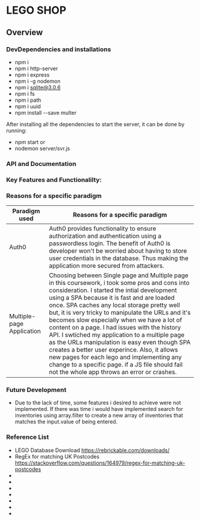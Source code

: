 # LEGO SHOP

<!-- functional requirement


non functional requirement

using vanilla js in frontend i.e CSS, HTML and JavaScript

using node and SQLite in the server -->

## Overview

### DevDependencies and installations

* npm i
* npm i http-server
* npm i express
* npm i -g nodemon
* npm i sqlite@3.0.6
* npm i fs
* npm i path
* npm i uuid
* npm install --save multer

After installing all the dependencies to start the server, it can be done by running:

* npm start or
* nodemon server/svr.js

### API and Documentation

### Key Features and Functionalilty:




### Reasons for a specific paradigm

| Paradigm used | Reasons for a specific paradigm |
|----| ----|
|Auth0| Auth0 provides functionality to ensure authorization and authentication using a passwordless login. The benefit of Auth0 is developer won't be worried about having to store user credentials in the database. Thus making the application more secured from attackers.|
|Multiple-page Application| Choosing between Single page and Multiple page in this coursework, i took some pros and cons into consideration. I started the intial development using a SPA because it is fast and are loaded once. SPA caches any local storage pretty well but, it is very tricky to manipulate the URLs and it's becomes slow especially when we have a lot of content on a page. I had issues with the history API. I swtiched my application to a multiple page as the URLs manipulation is easy even though SPA creates a better user experince. Also, it allows new pages for each lego and implementing any change to a specific page. if a JS file should fail not the whole app throws an error or crashes. |

### Future Development

* Due to the lack of time, some features i desired to achieve were not implemented. If there was time i would have implemented search for inventories using array.filter to create a new array of inventories that matches the input.value of being entered.

### Reference List

* LEGO Database Download https://rebrickable.com/downloads/
* RegEx for matching UK Postcodes
https://stackoverflow.com/questions/164979/regex-for-matching-uk-postcodes
* 
* 
* 
* 
* 
* 
* 

<!--
 -->
